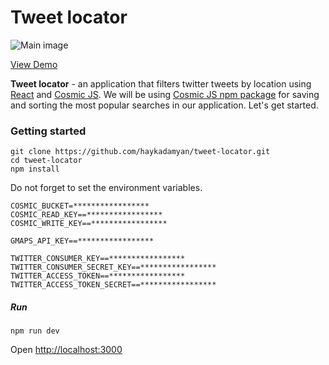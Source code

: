 # Tweet locator

![Main image](https://cosmic-s3.imgix.net/15012da0-1ff8-11e9-8b75-9b9c29c68edc-tweets-by-location.png?w=1000)

[View Demo](http://4a4b5af0-05b6-11e9-8899-61183d51ba8a.cosmicapp1.co/)

**Tweet locator** - an application that filters twitter tweets by location using [React](https://reactjs.org/) and [Cosmic JS](https://cosmicjs.com/). 
We will be using [Cosmic JS npm package](https://www.npmjs.com/package/cosmicjs) for saving and sorting the most popular searches in our application. Let's get started.

### Getting started

```
git clone https://github.com/haykadamyan/tweet-locator.git
cd tweet-locator
npm install
```
Do not forget to set the environment variables.
```
COSMIC_BUCKET=*****************
COSMIC_READ_KEY==*****************
COSMIC_WRITE_KEY==*****************

GMAPS_API_KEY==*****************

TWITTER_CONSUMER_KEY==*****************
TWITTER_CONSUMER_SECRET_KEY==*****************
TWITTER_ACCESS_TOKEN==*****************
TWITTER_ACCESS_TOKEN_SECRET==*****************
```

##### Run 
```npm run dev```

Open [http://localhost:3000](http://localhost:3000)

